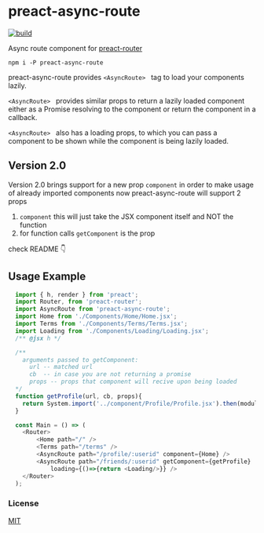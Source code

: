 # preact-async-route
[![build](https://api.travis-ci.org/prateekbh/preact-async-route.svg?branch=master)](https://api.travis-ci.org/prateekbh/preact-async-route.svg?branch=master)

Async route component for [preact-router](https://github.com/developit/preact-router)

`npm i -P preact-async-route`

preact-async-route provides `<AsyncRoute> ` tag to load your components lazily.

`<AsyncRoute> ` provides similar props to return a lazily loaded component either as a Promise resolving to the component or return the component in a callback.

`<AsyncRoute> `  also has a loading props, to which you can pass a component to be shown while the component is being lazily loaded.

## Version 2.0
Version 2.0 brings support for a new prop `component`
in order to make usage of already imported components now preact-async-route will support 2 props

1. `component` this will just take the JSX component itself and NOT the function
2. for function calls `getComponent` is the prop

check README :point_down:


## Usage Example
```js
  import { h, render } from 'preact';
  import Router, from 'preact-router';
  import AsyncRoute from 'preact-async-route';
  import Home from './Components/Home/Home.jsx';
  import Terms from './Components/Terms/Terms.jsx';
  import Loading from './Components/Loading/Loading.jsx';
  /** @jsx h */

  /**
    arguments passed to getComponent:
      url -- matched url
      cb  -- in case you are not returning a promise
      props -- props that component will recive upon being loaded
  */
  function getProfile(url, cb, props){
  	return System.import('../component/Profile/Profile.jsx').then(module => module.default);
  }

  const Main = () => (
  	<Router>
  		<Home path="/" />
  		<Terms path="/terms" />
  		<AsyncRoute path="/profile/:userid" component={Home} />
  		<AsyncRoute path="/friends/:userid" getComponent={getProfile}
            loading={()=>{return <Loading/>}} />
  	</Router>
  );
  ```

### License

[MIT]

[MIT]: http://choosealicense.com/licenses/mit/
